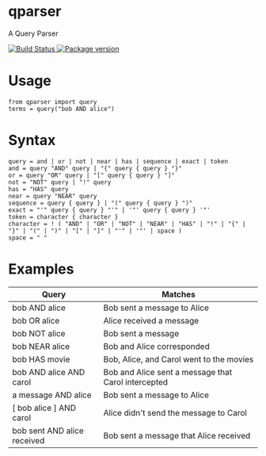 # qparser
A Query Parser

<a href="https://github.com/bbc6502/qparser/actions">
    <img src="https://github.com/bbc6502/qparser/workflows/CI/badge.svg" alt="Build Status">
</a>
<a href="https://pypi.org/project/bbc6502/">
    <img src="https://badge.fury.io/py/qparser.svg" alt="Package version">
</a>

Usage
=====

    from qparser import query 
    terms = query("bob AND alice")

Syntax
======

    query = and | or | not | near | has | sequence | exact | token
    and = query "AND" query | "{" query { query } "}"
    or = query "OR" query | "[" query { query } "]"
    not = "NOT" query | "!" query
    has = "HAS" query
    near = query "NEAR" query
    sequence = query { query } | "(" query { query } ")"
    exact = "'" query { query } "'" | '"' query { query } '"'
    token = character { character }
    character = ! ( "AND" | "OR" | "NOT" | "NEAR" | "HAS" | "!" | "{" | "}" | "(" | ")" | "[" | "]" | "'" | '"' | space )
    space = " "

Examples
========

| Query                         | Matches                                             |
|-------------------------------|-----------------------------------------------------|
| bob AND alice                 | Bob sent a message to Alice                         |
| bob OR alice                  | Alice received a message                            |
| bob NOT alice                 | Bob sent a message                                  |
| bob NEAR alice                | Bob and Alice corresponded                          |
| bob HAS movie                 | Bob, Alice, and Carol went to the movies            |
| bob AND alice AND carol       | Bob and Alice sent a message that Carol intercepted |
| a message AND alice           | Bob sent a message to Alice                         |
| [ bob alice ] AND carol       | Alice didn't send the message to Carol              |
| bob sent AND alice received   | Bob sent a message that Alice received              |
